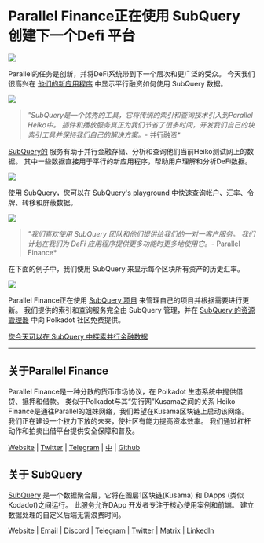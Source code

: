 # Parallel Finance正在使用 SubQuery 创建下一个Defi 平台

![](https://cdn-images-1.medium.com/max/1600/1*WcFjuL_ncmHpgzVhaXDUdg.png)

Parallel的任务是创新，并将DeFi系统带到下一个层次和更广泛的受众。 今天我们很高兴在 [他们的新应用程序](https://testnet.parallel.fi/#/overview) 中显示平行融资如何使用 SubQuery 数据。

![](https://cdn-images-1.medium.com/max/1600/1*5Ru0mv1hq86BuBhGwsmoqQ.png)

> *"SubQuery是一个优秀的工具，它将传统的索引和查询技术引入到Parallel Heiko中。 插件和播放服务真正为我们节省了很多时间，开发我们自己的块索引工具并保持我们自己的解决方案。*- 并行融资*

[SubQuery的](https://subquery.network/) 服务有助于并行金融存储、分析和查询他们当前Heiko测试网上的数据。 其中一些数据直接用于平行的新应用程序，帮助用户理解和分析DeFi数据。

![](https://miro.medium.com/max/1200/1*Lmk8BvWg2YYTDZggHN82VQ.gif)

使用 SubQuery，您可以在 [SubQuery's playground](https://explorer.subquery.network/subquery/parallel-finance/parallel-finance) 中快速查询帐户、汇率、令牌、转移和屏蔽数据。

![](https://cdn-images-1.medium.com/max/1600/1*FDRgez-G26x1DkWqCkORMQ.png)

> *"我们喜欢使用 SubQuery 团队和他们提供给我们的一对一客户服务。 我们计划在我们为 DeFi 应用程序提供更多功能时更多地使用它。*- Parallel Finance*

在下面的例子中，我们使用 SubQuery 来显示每个区块所有资产的历史汇率。

![](https://cdn-images-1.medium.com/max/1600/1*yctQKMNqdOnICNblJk9njw.png)

Parallel Finance正在使用 [SubQuery 项目](https://project.subquery.network/) 来管理自己的项目并根据需要进行更新。 我们提供的索引和查询服务完全由 SubQuery 管理，并在 [SubQuery 的资源管理器](https://explorer.subquery.network/) 中向 Polkadot 社区免费提供。

[您今天可以在 SubQuery 中探索并行金融数据](https://explorer.subquery.network/subquery/parallel-finance/parallel-finance)

* * * * *

## 关于Parallel Finance

Parallel Finance是一种分散的货币市场协议，在 Polkadot 生态系统中提供借贷、抵押和借款。 类似于Polkadot与其“先行网”Kusama之间的关系 Heiko Finance是通往Parallel的姐妹网络，我们希望在Kusama区块链上启动该网络。 我们正在建设一个权力下放的未来，使社区有能力提高资本效率。 我们通过杠杆动作和拍卖出借平台提供安全保障和普及。

[Website](https://parallel.fi/) | [Twitter](https://twitter.com/ParallelFi) | [Telegram](https://t.me/parallelfi) | [中](https://parallelfinance.medium.com/) | [Github](https://github.com/parallel-finance/parallel-dapp/blob/master/parallel.gif)

## 关于 SubQuery

[SubQuery](https://subquery.network/) 是一个数据聚合层，它将在图层1区块链(Kusama) 和 DApps (类似Kodadot)之间运行。 此服务允许DApp 开发者专注于核心使用案例和前端。 建立数据处理的自定义后端无需浪费时间。

[Website](https://subquery.network/) | [Email](mailto:hello@subquery.network) | [Discord](https://discord.com/invite/78zg8aBSMG) | [Telegram](https://t.me/subquerynetwork) | [Twitter](https://twitter.com/subquerynetwork) | [Matrix](https://matrix.to/#/#subquery:matrix.org) | [LinkedIn](https://www.linkedin.com/company/subquery)
